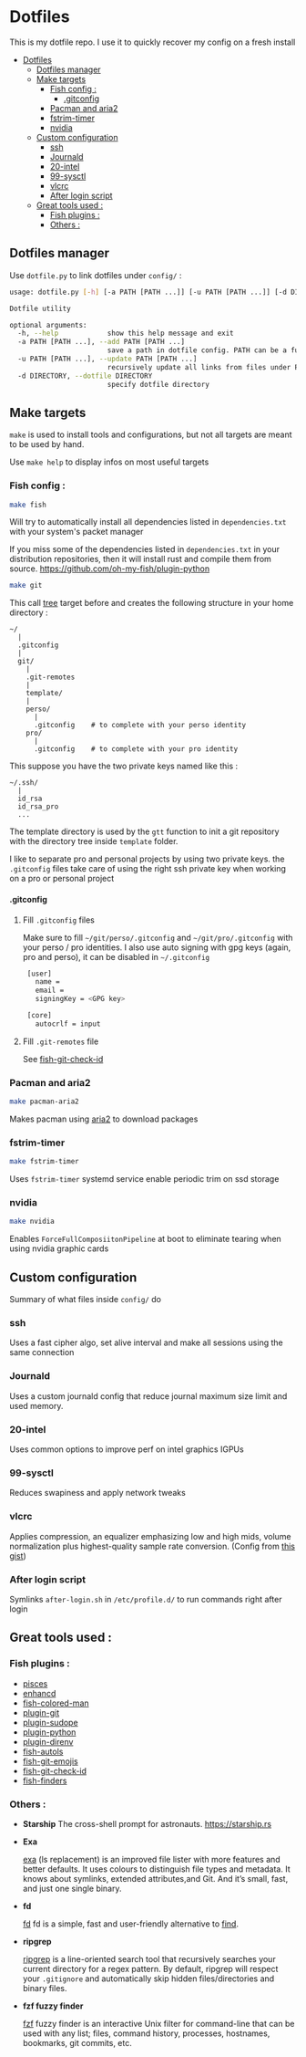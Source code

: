 # Dotfiles

This is my dotfile repo. I use it to quickly recover my config on a fresh install

- [Dotfiles](#dotfiles)
  - [Dotfiles manager](#dotfiles-manager)
  - [Make targets](#make-targets)
    - [Fish config :](#fish-config)
      - [.gitconfig](#gitconfig)
    - [Pacman and aria2](#pacman-and-aria2)
    - [fstrim-timer](#fstrim-timer)
    - [nvidia](#nvidia)
  - [Custom configuration](#custom-configuration)
    - [ssh](#ssh)
    - [Journald](#journald)
    - [20-intel](#20-intel)
    - [99-sysctl](#99-sysctl)
    - [vlcrc](#vlcrc)
    - [After login script](#after-login-script)
  - [Great tools used :](#great-tools-used)
    - [Fish plugins :](#fish-plugins)
    - [Others :](#others)

## Dotfiles manager

Use `dotfile.py` to link dotfiles under `config/` :

```bash
usage: dotfile.py [-h] [-a PATH [PATH ...]] [-u PATH [PATH ...]] [-d DIRECTORY]

Dotfile utility

optional arguments:
  -h, --help            show this help message and exit
  -a PATH [PATH ...], --add PATH [PATH ...]
                        save a path in dotfile config. PATH can be a full path or a directory. If the latter is used, all files will be recursively added
  -u PATH [PATH ...], --update PATH [PATH ...]
                        recursively update all links from files under PATH. Root permissions will be asked if needed
  -d DIRECTORY, --dotfile DIRECTORY
                        specify dotfile directory
```

## Make targets

`make` is used to install tools and configurations, but not all targets are meant to be used by hand.

Use `make help` to display infos on most useful targets

### Fish config :
  ```bash
  make fish
  ```
  Will try to automatically install all dependencies listed in `dependencies.txt` with your system's packet manager

  If you miss some of the dependencies listed in `dependencies.txt` in your distribution repositories, then it will install rust and compile them from source.
https://github.com/oh-my-fish/plugin-python
  ```bash
  make git
  ```

  This call [tree](#link-config-tree) target before and creates the following structure in your home directory :

  ```console
  ~/
    |
    .gitconfig
    |
    git/
      |
      .git-remotes
      |
      template/
      |
      perso/
        |
        .gitconfig    # to complete with your perso identity
      pro/
        |
        .gitconfig    # to complete with your pro identity
  ```

  This suppose you have the two private keys named like this :

  ```console
  ~/.ssh/
    |
    id_rsa
    id_rsa_pro
    ...
  ```

  The template directory is used by the `gtt` function to init a git repository with the directory tree inside `template` folder.

  I like to separate pro and personal projects by using two private keys. the `.gitconfig` files take care of using the right ssh private key when working on a pro or personal project

  #### .gitconfig
  1) Fill `.gitconfig` files

     Make sure to fill `~/git/perso/.gitconfig` and `~/git/pro/.gitconfig` with your perso / pro identities. I also use auto signing with gpg keys (again, pro and perso), it can be disabled in `~/.gitconfig`

     ```bash
      [user]
        name =
        email =
        signingKey = <GPG key>

      [core]
        autocrlf = input
     ```

1) Fill `.git-remotes` file

    See [fish-git-check-id](https://link)


### Pacman and aria2
  ```bash
  make pacman-aria2
  ```
  Makes pacman using [aria2](https://github.com/aria2/aria2) to download packages

### fstrim-timer
  ```bash
  make fstrim-timer
  ```
  Uses `fstrim-timer` systemd service enable periodic trim on ssd storage

### nvidia
  ```bash
  make nvidia
  ```
  Enables `ForceFullComposiitonPipeline` at boot to eliminate tearing when using nvidia graphic cards

## Custom configuration

Summary of what files inside `config/` do

### ssh

  Uses a fast cipher algo, set alive interval and make all sessions using the same connection

### Journald

  Uses a custom journald config that reduce journal maximum size limit and used memory.

### 20-intel

  Uses common options to improve perf on intel graphics IGPUs

### 99-sysctl

  Reduces swapiness and apply network tweaks

### vlcrc

  Applies compression, an equalizer emphasizing low and high mids, volume normalization plus highest-quality sample rate conversion. (Config from [this gist](https://gist.github.com/ageis/c79ada44c8208f688298bb8437c1d69e))

### After login script

  Symlinks `after-login.sh` in `/etc/profile.d/` to run commands right after login

## Great tools used :

### Fish plugins :
- [pisces](https://github.com/laughedelic/pisces)
- [enhancd](https://github.com/b4b4r07/enhancd)
- [fish-colored-man](https://github.com/decors/fish-colored-man)
- [plugin-git](https://github.com/jhillyerd/plugin-git)
- [plugin-sudope](https://github.com/oh-my-fish/plugin-sudope)
- [plugin-python](https://github.com/oh-my-fish/plugin-python)
- [plugin-direnv](https://github.com/oh-my-fish/plugin-direnv)
- [fish-autols](https://link)
- [fish-git-emojis](https://link)
- [fish-git-check-id](https://link)
- [fish-finders](https://link)



### Others :

  - **Starship**
    The cross-shell prompt for astronauts. https://starship.rs


  - **Exa**

    [exa](https://the.exa.website/) (ls replacement) is an improved file lister with more features and better defaults. It uses colours to distinguish file types and metadata. It knows about symlinks, extended attributes,and Git. And it’s small, fast, and just one single binary.

  - **fd**

    [fd](https://github.com/sharkdp/fd) fd is a simple, fast and user-friendly alternative to [find](https://www.gnu.org/software/findutils/).

  - **ripgrep**

    [ripgrep](https://github.com/BurntSushi/ripgrep) is a line-oriented search tool that recursively searches your current directory for a regex pattern. By default, ripgrep will respect your `.gitignore` and automatically skip  hidden files/directories and binary files.

  - **fzf fuzzy finder**

    [fzf](https://github.com/junegunn/fzf) fuzzy finder is an interactive Unix filter for command-line that can be used with any list; files, command history, processes, hostnames, bookmarks, git commits, etc.
